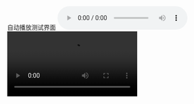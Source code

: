 自动播放测试界面
<audio src="/害怕.mp3" autoplay controls></audio><br />
<video src="/test.mp4" autoplay controls autosize></video>